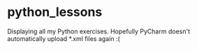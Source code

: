 # python_lessons
Displaying all my Python exercises. 
Hopefully PyCharm doesn't automatically upload *.xml files again :(
